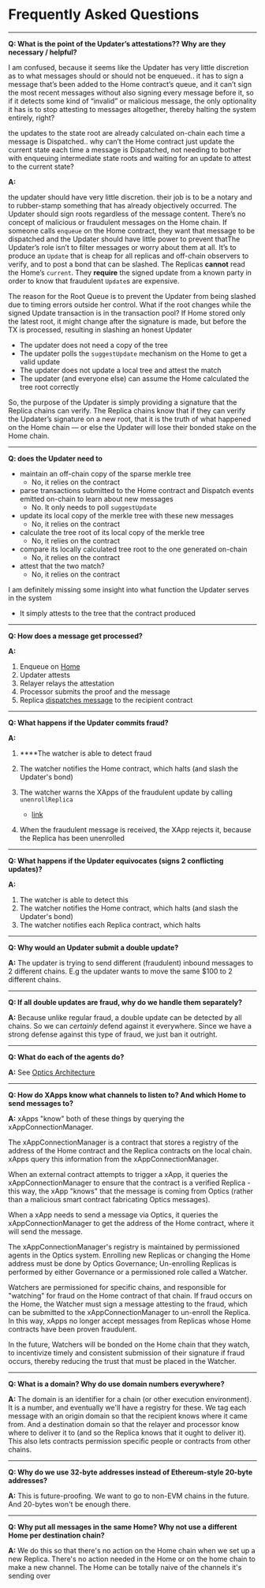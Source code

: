 # Frequently Asked Questions

-------

**Q: What is the point of the Updater’s attestations?? Why are they necessary / helpful?**

I am confused, because it seems like the Updater has very little discretion as to what messages should or should not be enqueued.. it has to sign a message that’s been added to the Home contract’s queue, and it can’t sign the most recent messages without also signing every message before it, so if it detects some kind of “invalid” or malicious message, the only optionality it has is to stop attesting to messages altogether, thereby halting the system entirely, right?

the updates to the state root are already calculated on-chain each time a message is Dispatched.. why can’t the Home contract just update the current state each time a message is Dispatched, not needing to bother with enqueuing intermediate state roots and waiting for an update to attest to the current state?

**A:**

the updater should have very little discretion. their job is to be a notary and to rubber-stamp something that has already objectively occurred. The Updater should sign roots regardless of the message content. There’s no concept of malicious or fraudulent messages on the Home chain. If someone calls `enqueue` on the Home contract, they want that message to be dispatched and the Updater should have little power to prevent thatThe Updater’s role isn’t to filter messages or worry about them at all. It’s to produce an `Update` that is cheap for all replicas and off-chain observers to verify, and to post a bond that can be slashed. The Replicas **cannot** read the Home’s `current`. They **require** the signed update from a known party in order to know that fraudulent `Update`s are expensive.

The reason for the Root Queue is to prevent the Updater from being slashed due to timing errors outside her control. What if the root changes while the signed Update transaction is in the transaction pool? If Home stored only the latest root, it might change after the signature is made, but before the TX is processed, resulting in slashing an honest Updater

- The updater does not need a copy of the tree
- The updater polls the `suggestUpdate` mechanism on the Home to get a valid update
- The updater does not update a local tree and attest the match
- The updater (and everyone else) can assume the Home calculated the tree root correctly

So, the purpose of the Updater is simply providing a signature that the Replica chains can verify. The Replica chains know that if they can verify the Updater’s signature on a new root, that it is the truth of what happened on the Home chain — or else the Updater will lose their bonded stake on the Home chain.

-------

**Q: does the Updater need to**

- maintain an off-chain copy of the sparse merkle tree
  - No, it relies on the contract
- parse transactions submitted to the Home contract and Dispatch events emitted on-chain to learn about new messages
  - No. It only needs to poll `suggestUpdate`
- update its local copy of the merkle tree with these new messages
  - No, it relies on the contract
- calculate the tree root of its local copy of the merkle tree
  - No, it relies on the contract
- compare its locally calculated tree root to the one generated on-chain
  - No, it relies on the contract
- attest that the two match?
  - No, it relies on the contract

I am definitely missing some insight into what function the Updater serves in the system

- It simply attests to the tree that the contract produced

-------

**Q: How does a message get processed?**

**A:**

1. Enqueue on [Home](https://github.com/celo-org/optics-monorepo/blob/main/solidity/optics-core/contracts/Home.sol)
2. Updater attests
3. Relayer relays the attestation
4. Processor submits the proof and the message
5. Replica [dispatches message](https://github.com/celo-org/optics-monorepo/blob/main/solidity/optics-core/contracts/Replica.sol#L202-L239) to the recipient contract

-------

**Q: What happens if the Updater commits fraud?**

**A:**

1. ****The watcher is able to detect fraud

2. The watcher notifies the Home contract, which halts (and slash the Updater's bond)

3. The watcher warns the XApps of the fraudulent update by calling `unenrollReplica`

    - [link](https://github.com/celo-org/optics-monorepo/blob/main/solidity/optics-core/contracts/XAppConnectionManager.sol#L38-L42)

4. When the fraudulent message is received, the XApp rejects it, because the Replica has been unenrolled

-------

**Q: What happens if the Updater equivocates (signs 2 conflicting updates)?**

**A:**

1. The watcher is able to detect this
2. The watcher notifies the Home contract, which halts (and slash the Updater's bond)
3. The watcher notifies each Replica contract, which halts

-------

**Q: Why would an Updater submit a double update?**

**A:** The updater is trying to send different (fraudulent) inbound messages to 2 different chains. E.g the updater wants to move the same $100 to 2 different chains.

-------

**Q: If all double updates are fraud, why do we handle them separately?**

**A:** Because unlike regular fraud, a double update can be detected by all chains. So we can *certainly* defend against it everywhere. Since we have a strong defense against this type of fraud, we just ban it outright.

-------

**Q: What do each of the agents do?**

**A:** See [Optics Architecture](./architecture.md)

-------

**Q: How do XApps know what channels to listen to? And which Home to send messages to?**

**A:** xApps "know" both of these things by querying the xAppConnectionManager.

The xAppConnectionManager is a contract that stores a registry of the address of the Home contract and the Replica contracts on the local chain. xApps query this information from the xAppConnectionManager.

When an external contract attempts to trigger a xApp, it queries the xAppConnectionManager to ensure that the contract is a verified Replica - this way, the xApp "knows" that the message is coming from Optics (rather than a malicious smart contract fabricating Optics messages).

When a xApp needs to send a message via Optics, it queries the xAppConnectionManager to get the address of the Home contract, where it will send the message.

The xAppConnectionManager's registry is maintained by permissioned agents in the Optics system. Enrolling new Replicas or changing the Home address must be done by Optics Governance; Un-enrolling Replicas is performed by either Governance or a permissioned role called a Watcher.

Watchers are permissioned for specific chains, and responsible for "watching" for fraud on the Home contract of that chain. If fraud occurs on the Home, the Watcher must sign a message attesting to the fraud, which can be submitted to the xAppConnectionManager to un-enroll the Replica. In this way, xApps no longer accept messages from Replicas whose Home contracts have been proven fraudulent.

In the future, Watchers will be bonded on the Home chain that they watch, to incentivize timely and consistent submission of their signature if fraud occurs, thereby reducing the trust that must be placed in the Watcher.

-------

**Q: What is a domain? Why do use domain numbers everywhere?**

**A:** The domain is an identifier for a chain (or other execution environment). It is a number, and eventually we'll have a registry for these. We tag each message with an origin domain so that the recipient knows where it came from. And a destination domain so that the relayer and processor know where to deliver it to (and so the Replica knows that it ought to deliver it). This also lets contracts permission specific people or contracts from other chains.

-------

**Q: Why do we use 32-byte addresses instead of Ethereum-style 20-byte addresses?**

**A:** This is future-proofing. We want to go to non-EVM chains in the future. And 20-bytes won't be enough there.

-------

**Q: Why put all messages in the same Home? Why not use a different Home per destination chain?**

**A:** We do this so that there's no action on the Home chain when we set up a new Replica. There's no action needed in the Home or on the home chain to make a new channel. The Home can be totally naive of the channels it's sending over
